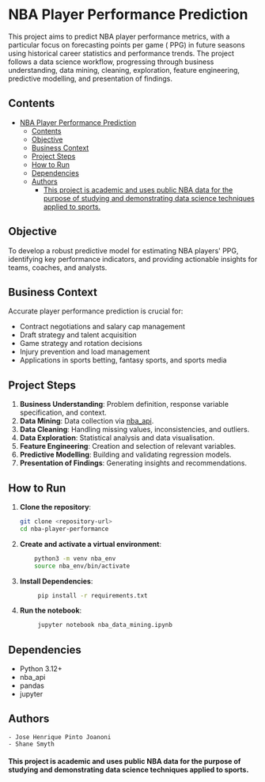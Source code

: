 # NBA Player Performance Prediction

This project aims to predict NBA player performance metrics, with a particular focus on forecasting points per game (
PPG) in future seasons using historical career statistics and performance trends. The project follows a data science
workflow, progressing through business understanding, data mining, cleaning, exploration, feature engineering,
predictive modelling, and presentation of findings.

## Contents

- [NBA Player Performance Prediction](#nba-player-performance-prediction)
    - [Contents](#contents)
    - [Objective](#objective)
    - [Business Context](#business-context)
    - [Project Steps](#project-steps)
    - [How to Run](#how-to-run)
    - [Dependencies](#dependencies)
    - [Authors](#authors)
        - [This project is academic and uses public NBA data for the purpose of studying and demonstrating data science techniques applied to sports.](#this-project-is-academic-and-uses-public-nba-data-for-the-purpose-of-studying-and-demonstrating-data-science-techniques-applied-to-sports)

## Objective

To develop a robust predictive model for estimating NBA players' PPG, identifying key performance indicators, and
providing actionable insights for teams, coaches, and analysts.

## Business Context

Accurate player performance prediction is crucial for:

- Contract negotiations and salary cap management
- Draft strategy and talent acquisition
- Game strategy and rotation decisions
- Injury prevention and load management
- Applications in sports betting, fantasy sports, and sports media

## Project Steps

1. **Business Understanding**: Problem definition, response variable specification, and context.
2. **Data Mining**: Data collection via [nba_api](https://github.com/swar/nba_api).
3. **Data Cleaning**: Handling missing values, inconsistencies, and outliers.
4. **Data Exploration**: Statistical analysis and data visualisation.
5. **Feature Engineering**: Creation and selection of relevant variables.
6. **Predictive Modelling**: Building and validating regression models.
7. **Presentation of Findings**: Generating insights and recommendations.

## How to Run

1. **Clone the repository**:
   ```sh
   git clone <repository-url>
   cd nba-player-performance
   ```

2. **Create and activate a virtual environment**:
    ```sh
        python3 -m venv nba_env
        source nba_env/bin/activate
   ```

3. **Install Dependencies**:
   ```sh
        pip install -r requirements.txt
    ```

4. **Run the notebook**:
   ```sh
        jupyter notebook nba_data_mining.ipynb
   ```

## Dependencies

- Python 3.12+
- nba_api
- pandas
- jupyter

## Authors

    - Jose Henrique Pinto Joanoni
    - Shane Smyth

#### This project is academic and uses public NBA data for the purpose of studying and demonstrating data science techniques applied to sports.